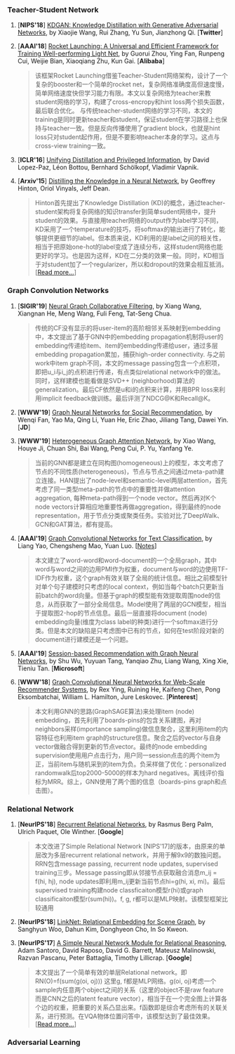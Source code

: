 
### Teacher-Student Network 

1. [**NIPS'18**] [KDGAN: Knowledge Distillation with Generative Adversarial Networks](https://papers.nips.cc/paper/7358-kdgan-knowledge-distillation-with-generative-adversarial-networks), by Xiaojie Wang, Rui Zhang, Yu Sun, Jianzhong Qi. [**Twitter**]

1. [**AAAI'18**] [Rocket Launching: A Universal and Efficient Framework for Training Well-performing Light Net](https://arxiv.org/pdf/1708.04106), by Guorui Zhou, Ying Fan, Runpeng Cui, Weijie Bian, Xiaoqiang Zhu, Kun Gai. [**Alibaba**]
    > 该框架Rocket Launching借鉴Teacher-Student网络架构，设计了一个复杂的booster和一个简单的rocket net，复杂网络准确度高但速度慢，简单网络速度快但学习能力有限。本文以复杂网络为teacher来教student网络的学习，构建了cross-encropy和hint loss两个损失函数，最后联合优化。 与传统teacher-student网络的学习不同，本文的training是同时更新teacher和student，保证student在学习路径上也保持与teacher一致。但是反向传播使用了gradient block，也就是hint loss只对student起作用，但是不要影响teacher本身的学习。这点与cross-view training一致。

1. [**ICLR'16**] [Unifying Distillation and Privileged Information](https://arxiv.org/pdf/1511.03643.pdf), by David Lopez-Paz, Léon Bottou, Bernhard Schölkopf, Vladimir Vapnik. 

1. [**Arxiv'15**] [Distilling the Knowledge in a Neural Network](https://arxiv.org/pdf/1503.02531), by Geoffrey Hinton, Oriol Vinyals, Jeff Dean. 
    > Hinton首先提出了Knowledge Distillation (KD)的概念，通过teacher-student架构将复杂网络的知识transfer到简单sudent网络中，提升student的效果。与直接用teacher网络的output作为label学习不同，KD采用了一个temperature的技巧，将softmax的输出进行了转化，能够提供更细节的label。但本质来说，KD利用的是label之间的相关性，相当于把原始one-hot的label变成了连续分布，这样student网络也能更好的学习。也是因为这样，KD在二分类的效果一般。同时，KD相当于对student加了一个regularizer，所以和dropout的效果会相互抵消。[[Read more...](https://www.zhihu.com/question/50519680)]

### Graph Convolution Networks 

1. [**SIGIR'19**] [Neural Graph Collaborative Filtering](https://arxiv.org/abs/1905.08108), by Xiang Wang, Xiangnan He, Meng Wang, Fuli Feng, Tat-Seng Chua.
    > 传统的CF没有显示的将user-item的高阶相邻关系映射到embedding中，本文提出了基于GNN中的embedding propagation机制将user的embedding传递给item、item的embedding传递给user，通过多层embedding propagation累加，捕获high-order connectivity. 与之前work中item graph不同，本文的message passing包含一个点积项，即把u_i与i_j的点积进行传递，有点类似relational network中的做法。同时，这样建模也能看做是SVD++ (neighborhood)算法的generalization。最后CF依然是u和i的点积来计算，并用BPR loss来利用implicit feedback做训练。最后评测了NDCG@K和Recall@K。

1. [**WWW'19**] [Graph Neural Networks for Social Recommendation](https://arxiv.org/abs/1902.07243), by Wenqi Fan, Yao Ma, Qing Li, Yuan He, Eric Zhao, Jiliang Tang, Dawei Yin. [**JD**]

1. [**WWW'19**] [Heterogeneous Graph Attention Network](https://arxiv.org/abs/1903.07293), by Xiao Wang, Houye Ji, Chuan Shi, Bai Wang, Peng Cui, P. Yu, Yanfang Ye.
    > 当前的GNN都是建立在同构图(homogeneous)上的模型，本文考虑了节点的不同性质(heterogeneous)，节点与节点之间通过meta-path建立连接。HAN提出了node-level和semantic-level两层attention，首先考虑了同一类型meta-path的节点中的重要性并做attention aggregation, 每种meta-path得到一个node vector。然后再对K个node vectors计算相应地重要性再做aggregation，得到最终的node representation，用于节点分类或聚类任务。实验对比了DeepWalk、GCN和GAT算法，都有提高。

1. [**AAAI'19**] [Graph Convolutional Networks for Text Classification](https:\\arxiv.org\pdf\1809.05679.pdf), by Liang Yao, Chengsheng Mao, Yuan Luo. [[Notes](./2019.md#aaai19)]
   > 本文建立了word-word和word-document的一个全局graph，其中word与word之间的边用PMI作为权重，document与word的边使用TF-IDF作为权重，这个graph有效关联了全局的统计信息。相比之前模型针对单个句子建模时只考虑的local context，例如当每个batch只更新当前batch的word向量。但基于graph的模型能有效提取周围node的信息，从而获取了一部分全局信息。Model使用了两层的GCN模型，相当于提取图2-hop的节点信息。最后一层直接将document (node) embedding向量(维度为class label的种类)进行一个softmax进行分类。但是本文的缺陷是只考虑图中已有的节点，如何在test阶段对新的document进行建模还是一个问题。

1. [**AAAI'19**] [Session-based Recommendation with Graph Neural Networks](https://arxiv.org/abs/1811.00855), by Shu Wu, Yuyuan Tang, Yanqiao Zhu, Liang Wang, Xing Xie, Tieniu Tan. [**Microsoft**]

1. [**WWW'18**] [Graph Convolutional Neural Networks for Web-Scale Recommender Systems](https://arxiv.org/abs/1806.01973), by Rex Ying, Ruining He, Kaifeng Chen, Pong Eksombatchai, William L. Hamilton, Jure Leskovec. [**Pinterest**]
    > 本文利用GNN的思路(GraphSAGE算法)来处理item (node) embedding，首先利用了boards-pins的包含关系建图，再对neighbors采样(importance sampling)做信息聚合，这里利用item的内容特征也利用item graph的structure信息。聚合之后的vector与自身vector做融合得到更新的节点vector。最终的node embedding supervision使用用户点击行为，用户同一session点击的两个item为正，当前item与随机采到的item为负。负采样做了优化：personalized randomwalk后top2000-5000的样本为hard negatives。离线评价指标为MRR。综上，GNN使用了两个图的信息（boards-pins graph和点击图）。

### Relational Network

1. [**NeurIPS'18**] [Recurrent Relational Networks](https://arxiv.org/abs/1711.08028), by Rasmus Berg Palm, Ulrich Paquet, Ole Winther. [**Google**]
    > 本文改进了Simple Relational Network [NIPS'17]的版本，由原来的单层改为多层recurrent relational network，并用于解9x9的数独问题。RRN包含message passing, recurrent node updates, supervised training三步。Message passing即从邻接节点获取融合消息m_ij = f(hi, hj), node updates即利用m_ij更新当前节点hi=g(hi, xi, mi)。最后supervised training构建node classficaiton模型r(hi)或graph classificaiton模型r(sum(hi))。f, g, r都可以是MLP映射。该模型框架比较通用

1. [**NeurIPS'18**] [LinkNet: Relational Embedding for Scene Graph](https://papers.nips.cc/paper/7337-linknet-relational-embedding-for-scene-graph.pdf), by Sanghyun Woo, Dahun Kim, Donghyeon Cho, In So Kweon.

1. [**NeurIPS'17**] [A Simple Neural Network Module for Relational Reasoning](https://papers.nips.cc/paper/7082-a-simple-neural-network-module-for-relational-reasoning.pdf), Adam Santoro, David Raposo, David G. Barrett, Mateusz Malinowski, Razvan Pascanu, Peter Battaglia, Timothy Lillicrap. [**Google**]
    > 本文提出了一个简单有效的单层Relational network。即RN(O)=f(sum(g(oi, oj))) 这里g, f都是MLP网络。g(oi, oj)考虑一个sample内任意两个object之间的关系（这里的object不是raw feature而是CNN之后的latent feature vector），相当于在一个完全图上计算各个边的权重，把重要的关系凸显出来。f函数即是综合考虑所有的关联关系，进行预测。在VQA物体位置问答中，该模型达到了最佳效果。[[Read more...](https://zhuanlan.zhihu.com/p/34969534)]


### Adversarial Learning

